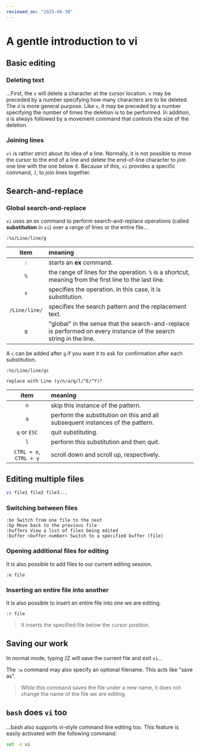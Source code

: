 ```yaml
---
reviewed_on: "2025-06-30"
---
```


# A gentle introduction to vi

## Basic editing

### Deleting text

...First, the `x` will delete a character at the cursor location. `x` may be preceded by a number specifying how many characters are to be deleted. The `d` is more general purpose. Like `x`, it may be preceded by a number specifying the number of times the deletion is to be performed. In addition, `d` is always followed by a movement command that controls the size of the deletion.

### Joining lines

`vi` is rather strict about its idea of a line. Normally, it is not possible to move the cursor to the end of a line and delete the end-of-line character to join one line with the one below it. Because of this, `vi` provides a specific command, `J`, to join lines together.

## Search-and-replace

### Global search-and-replace

`vi` uses an ex command to perform search-and-replace operations (called **substitution** in `vi`) over a range of lines or the entire file...

```
:%s/Line/line/g
```

|     item      | meaning                                                                                                            |
|:-------------:|:------------------------------------------------------------------------------------------------------------------ |
|      `:`      | starts an **ex** command.                                                                                          |
|      `%`      | the range of lines for the operation. `%` is a shortcut, meaning from the first line to the last line.             |
|      `s`      | specifies the operation. In this case, it is substitution.                                                         |
| `/Line/line/` | specifies the search pattern and the replacement text.                                                             |
|      `g`      | "global" in the sense that the search-and-replace is performed on every instance of the search string in the line. |

A `c` can be added after `g` if you want it to ask for confirmation after each substitution.

```
:%s/Line/line/gc

replace with Line (y/n/a/q/l/^E/^Y)?
```

|          item          | meaning                                                                       |
|:----------------------:|:----------------------------------------------------------------------------- |
|          `n`           | skip this instance of the pattern.                                            |
|          `a`           | perform the substitution on this and all subsequent instances of the pattern. |
|      `q` or `ESC`      | quit substituting.                                                            |
|          `l`           | perform this substitution and then quit.                                      |
| `CTRL + e`, `CTRL + y` | scroll down and scroll up, respectively.                                      |

## Editing multiple files

```bash
vi file1 file2 file3...
```

### Switching between files

```
:bn Switch from one file to the next
:bp Move back to the previous file
:buffers View a list of files being edited
:buffer <buffer number> Switch to a specified buffer (file)
```

### Opening additional files for editing

It is also possible to add files to our current editing session.

```
:e file
```

### Inserting an entire file into another

It is also possible to insert an entire file into one we are editing.

```
:r file
```

> It inserts the specified file below the cursor position.

## Saving our work

In normal mode, typing `Z`Z will save the current file and exit `vi`...

The `:w` command may also specify an optional filename. This acts like "save as".

> While this command saves the file under a new name, it does not change the name of the file we are editing.

## `bash` does `vi` too

...bash also supports vi-style command line editing too. This feature is easily activated  with the following command:

```bash
set -o vi
```
